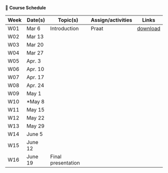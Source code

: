 🌱 **Course Schedule**

| Week | Date(s) | Topic(s) | Assign/activities | Links |
|------|------|----------|--------|-------|
|  W01    | Mar 6     |Introduction| Praat       | [download](https://www.fon.hum.uva.nl/praat/)      |
|  W02    | Mar 13 |          |        |       |
|  W03    | Mar 20 |          |        |       |
|  W04    | Mar 27 |          |        |       |
|  W05    | Apr. 3 |          |        |       |
|  W06    | Apr. 10 |          |        |       |
|  W07    | Apr. 17 |          |        |       |
|  W08    | Apr. 24 |          |        |       |
|  W09    | May 1 |          |        |       |
|  W10    | *May 8 |          |        |       |
|  W11    | May 15 |          |        |       |
|  W12    | May 22 |          |        |       |
|  W13    | May 29 |          |        |       |
|  W14    | June 5 |          |        |       |
|  W15    | June 12 |          |        |       |
|  W16    | June 19 |Final presentation |        |       |
